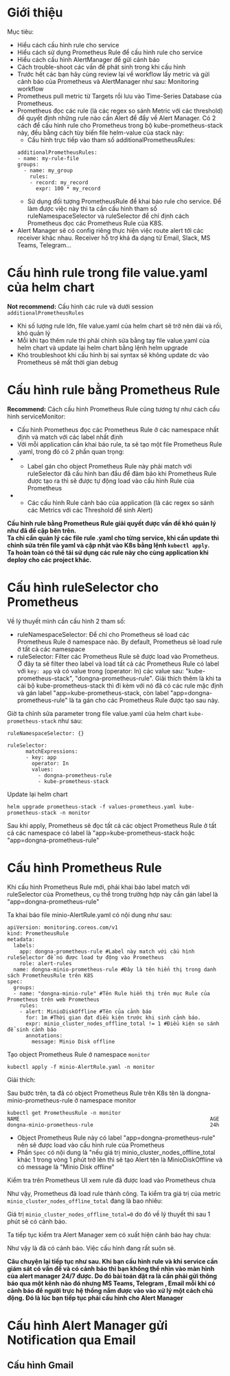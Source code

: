 # Giới thiệu
Mục tiêu:<br>
- Hiểu cách cấu hình rule cho service
- Hiểu cách sử dụng Prometheus Rule để cấu hình rule cho service
- Hiểu cách cấu hình AlertManager để gửi cảnh báo
- Cách trouble-shoot các vấn đề phát sinh trong khi cấu hình
- Trước hết các bạn hãy cùng review lại về workflow lấy metric và gửi cảnh báo của Prometheus và AlertManager như sau:
Monitoring workflow
- Prometheus pull metric từ Targets rồi lưu vào Time-Series Database của Prometheus. 
- Prometheus đọc các rule (là các regex so sánh Metric với các threshold) để quyết định những rule nào cần Alert để đẩy về Alert Manager.
  Có 2 cách để cấu hình rule cho Prometheus trong bộ kube-prometheus-stack này, đều bằng cách tùy biến file helm-value của stack này:
  - Cấu hình trực tiếp vào tham số additionalPrometheusRules:
  ```
  additionalPrometheusRules:
  - name: my-rule-file
  groups:
    - name: my_group
      rules:
      - record: my_record
        expr: 100 * my_record
  ```
  - Sử dụng đối tượng PrometheusRule để khai báo rule cho service. Để làm được việc này thì ta cần cấu hình tham số ruleNamespaceSelector và ruleSelector để chỉ định cách Prometheus đọc các Prometheus Rule của K8S.
- Alert Manager sẽ có config riêng thực hiện việc route alert tới các receiver khác nhau. Receiver hỗ trợ khá đa dạng từ Email, Slack, MS Teams, Telegram...

# Cấu hình rule trong file value.yaml của helm chart
**Not recommend:** Cấu hình các rule và dưới session `additionalPrometheusRules`
- Khi số lượng rule lớn, file value.yaml của helm chart sẽ trở nên dài và rối, khó quản lý
- Mỗi khi tạo thêm rule thì phải chỉnh sửa bằng tay file value.yaml của helm chart và update lại helm chart bằng lệnh helm upgrade
- Khó troubleshoot khi cấu hình bị sai syntax sẽ không update dc vào Prometheus sẽ mất thời gian debug


# Cấu hình rule bằng Prometheus Rule
**Recommend:** Cách cấu hình Prometheus Rule cũng tương tự như cách cấu hình serviceMonitor:

- Cấu hình Prometheus đọc các Prometheus Rule ở các namespace nhất định và match với các label nhất định
- Với mỗi application cần khai báo rule, ta sẽ tạo một file Prometheus Rule .yaml, trong đó có 2 phần quan trọng:
- - Label gán cho object Prometheus Rule này phải match với ruleSelector đã cấu hình ban đầu để đảm bảo khi Prometheus Rule được tạo ra thì sẽ được tự động load vào cấu hình Rule của Prometheus
- - Các cấu hình Rule cảnh báo của application (là các regex so sánh các Metrics với các Threshold để sinh Alert)

**Cấu hình rule bằng Prometheus Rule giải quyết được vấn đề khó quản lý như đã đề cập bên trên.<br>
Ta chỉ cần quản lý các file rule .yaml cho từng service, khi cần update thì chỉnh sửa trên file yaml và cập nhật vào K8s bằng lệnh `kubectl apply`. <br>
Ta hoàn toàn có thể tái sử dụng các rule này cho cùng application khi deploy cho các project khác.**

# Cấu hình ruleSelector cho Prometheus

Về lý thuyết mình cần cấu hình 2 tham số:

- ruleNamespaceSelector: Để chỉ cho Prometheus sẽ load các Prometheus Rule ở namespace nào. By default, Prometheus sẽ load rule ở tất cả các namespace
- ruleSelector: Filter các Prometheus Rule sẽ được load vào Prometheus. Ở đây ta sẽ filter theo label và load tất cả các Prometheus Rule có label với `key: app` và có value trong (operator: In) các value sau: "kube-prometheus-stack", "dongna-prometheus-rule".
Giải thích thêm là khi ta cài bộ kube-prometheus-stack thì đi kèm với nó đã có các rule mặc định và gán label "app=kube-prometheus-stack, còn label "app=dongna-prometheus-rule" là ta gán cho các Prometheus Rule được tạo sau này.

Giờ ta chỉnh sửa parameter trong file value.yaml của helm chart `kube-prometheus-stack` như sau:

```
ruleNamespaceSelector: {}

ruleSelector:
      matchExpressions:
      - key: app
        operator: In
        values:
          - dongna-prometheus-rule
          - kube-prometheus-stack  
```

Update lại helm chart

```
helm upgrade prometheus-stack -f values-prometheus.yaml kube-prometheus-stack -n monitor
```

Sau khi apply, Prometheus sẽ đọc tất cả các object Prometheus Rule ở tất cả các namespace có label là "app=kube-prometheus-stack hoặc "app=dongna-prometheus-rule"

# Cấu hình Prometheus Rule
Khi cấu hình Prometheus Rule mới, phải khai báo label match với ruleSelector của Prometheus, cụ thể trong trường hợp này cần gán label là "app=dongna-prometheus-rule"

Ta khai báo file minio-AlertRule.yaml có nội dung như sau:

```
apiVersion: monitoring.coreos.com/v1
kind: PrometheusRule
metadata:
  labels:
    app: dongna-prometheus-rule #Label này match với cấu hình ruleSelector để nó được load tự động vào Prometheus
    role: alert-rules
  name: dongna-minio-prometheus-rule #Đây là tên hiển thị trong danh sách PrometheusRule trên K8S
spec:
  groups:
  - name: "dongna-minio-rule" #Tên Rule hiển thị trên mục Rule của Prometheus trên web Prometheus
    rules:
    - alert: MinioDiskOffline #Tên của cảnh báo
      for: 1m #Thời gian đạt điều kiện trước khi sinh cảnh báo. 
      expr: minio_cluster_nodes_offline_total != 1 #Điểu kiện so sánh để sinh cảnh báo
      annotations:
        message: Minio Disk offline
```

Tạo object Prometheus Rule ở namespace `monitor`
```
kubectl apply -f minio-AlertRule.yaml -n monitor
```

Giải thích:

Sau bước trên, ta đã có object Prometheus Rule trên K8s tên là dongna-minio-prometheus-rule ở namespace monitor


```
kubectl get PrometheusRule -n monitor
NAME                                                              AGE
dongna-minio-prometheus-rule                                      24h
```

- Object Prometheus Rule này có label "app=dongna-prometheus-rule" nên sẽ được load vào cấu hình rule của Prometheus
- Phần `Spec` có nội dung là "nếu giá trị minio_cluster_nodes_offline_total khác 1 trong vòng 1 phút trở lên thì sẽ tạo Alert tên là MinioDiskOffline và có message là "Minio Disk offline"


Kiểm tra trên Prometheus UI xem rule đã được load vào Prometheus chưa

Như vậy, Prometheus đã load rule thành công. Ta kiểm tra giá trị của metric `minio_cluster_nodes_offline_total` đang là bao nhiêu:

Giá trị `minio_cluster_nodes_offline_total=0` do đó về lý thuyết thì sau 1 phút sẽ có cảnh báo.

Ta tiếp tục kiểm tra Alert Manager xem có xuất hiện cảnh báo hay chưa:

Như vậy là đã có cảnh báo. Việc cấu hình đang rất suôn sẻ.

**Câu chuyện lại tiếp tục như sau. Khi bạn cấu hình rule và khi service cần giám sát có vấn đề và có cảnh báo thì bạn không thể nhìn vào màn hình của alert manager 24/7 được. Do đó bài toán đặt ra là cần phải gửi thông báo qua một kênh nào đó nhưng MS Teams, Telegram , Email mỗi khi có cảnh báo để người trực hệ thống nắm được vào vào xử lý một cách chủ động. Đó là lúc bạn tiếp tục phải cấu hình cho Alert Manager**

# Cấu hình Alert Manager gửi Notification qua Email
## Cấu hình Gmail
